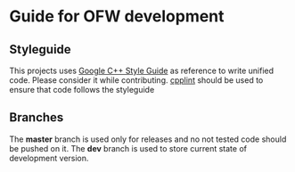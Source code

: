 # Guide for OFW development
## Styleguide
This projects uses [Google C++ Style Guide](https://google.github.io/styleguide/cppguide.html) as reference to write unified code. Please consider it while contributing.
[cpplint](https://github.com/cpplint/cpplint) should be used to ensure that code follows the styleguide

## Branches
The **master** branch is used only for releases and no not tested code should be pushed on it.
The **dev** branch is used to store current state of development version.


